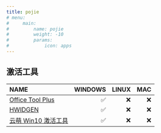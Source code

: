 ```yaml
---
title: pojie
# menu:
#     main: 
#         name: pojie
#         weight: -10
#         params:
#             icon: apps
---
```


## 激活工具

NAME                                       | WINDOWS | LINUX |  MAC  |
:--------------------------------------    | ------: | ----: | ----: |
[Office Tool Plus][Office Tool Plus]       |    ✅   |  ❌  |   ❌  |
[HWIDGEN][HWIDGEN]                         |    ✅   |  ❌  |   ❌  |
[云萌 Win10 激活工具][云萌 Win10 激活工具] |    ✅   |  ❌  |   ❌  |

[Office Tool Plus]: http://www.lond.cn/down/otp.htm
[HWIDGen]: docs\Tools\HWIDGEN.zip
[云萌 Win10 激活工具]: https://cmwtat.cloudmoe.com/cn.html

